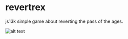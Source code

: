 # revertrex
js13k simple game about reverting the pass of the ages.

![alt text](http://piskel-imgstore-b.appspot.com/img/351eacb3-4bc8-11e5-957d-efb5c4e60d43.gif "Concept")
